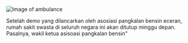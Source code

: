 ![Image of ambulance](https://images.unsplash.com/photo-1612574935301-af13ccce9258?ixid=MXwxMjA3fDB8MHxwaG90by1wYWdlfHx8fGVufDB8fHw%3D&amp;fm=jpg&amp;w=720&amp;q=80&amp;fit=max)

Setelah demo yang dilancarkan oleh asosiasi pangkalan bensin eceran, rumah sakit swasta di seluruh negara ini akan ditutup minggu depan. Pasalnya, wakil ketua asisoasi pangkalan bensin"
